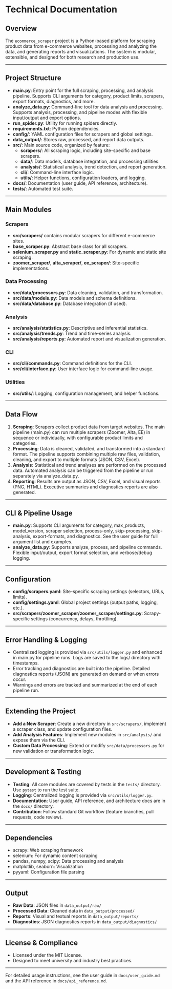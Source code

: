 # Technical Documentation

## Overview

The `ecommerce_scraper` project is a Python-based platform for scraping product data from e-commerce websites, processing and analyzing the data, and generating reports and visualizations. The system is modular, extensible, and designed for both research and production use.

---

## Project Structure

- **main.py**: Entry point for the full scraping, processing, and analysis pipeline. Supports CLI arguments for category, product limits, scrapers, export formats, diagnostics, and more.
- **analyze_data.py**: Command-line tool for data analysis and processing. Supports analysis, processing, and pipeline modes with flexible input/output and export options.
- **run_spider.py**: Utility for running spiders directly.
- **requirements.txt**: Python dependencies.
- **config/**: YAML configuration files for scrapers and global settings.
- **data_output/**: Stores raw, processed, and report data outputs.
- **src/**: Main source code, organized by feature:
  - **scrapers/**: All scraping logic, including site-specific and base scrapers.
  - **data/**: Data models, database integration, and processing utilities.
  - **analysis/**: Statistical analysis, trend detection, and report generation.
  - **cli/**: Command-line interface logic.
  - **utils/**: Helper functions, configuration loaders, and logging.
- **docs/**: Documentation (user guide, API reference, architecture).
- **tests/**: Automated test suite.

---

## Main Modules

### Scrapers
- **src/scrapers/** contains modular scrapers for different e-commerce sites.
- **base_scraper.py**: Abstract base class for all scrapers.
- **selenium_scraper.py** and **static_scraper.py**: For dynamic and static site scraping.
- **zoomer_scraper/**, **alta_scraper/**, **ee_scraper/**: Site-specific implementations.

### Data Processing
- **src/data/processors.py**: Data cleaning, validation, and transformation.
- **src/data/models.py**: Data models and schema definitions.
- **src/data/database.py**: Database integration (if used).

### Analysis
- **src/analysis/statistics.py**: Descriptive and inferential statistics.
- **src/analysis/trends.py**: Trend and time-series analysis.
- **src/analysis/reports.py**: Automated report and visualization generation.

### CLI
- **src/cli/commands.py**: Command definitions for the CLI.
- **src/cli/interface.py**: User interface logic for command-line usage.

### Utilities
- **src/utils/**: Logging, configuration management, and helper functions.

---

## Data Flow

1. **Scraping**: Scrapers collect product data from target websites. The main pipeline (main.py) can run multiple scrapers (Zoomer, Alta, EE) in sequence or individually, with configurable product limits and categories.
2. **Processing**: Data is cleaned, validated, and transformed into a standard format. The pipeline supports combining multiple raw files, validation, cleaning, and export to multiple formats (JSON, CSV, Excel).
3. **Analysis**: Statistical and trend analyses are performed on the processed data. Automated analysis can be triggered from the pipeline or run separately via analyze_data.py.
4. **Reporting**: Results are output as JSON, CSV, Excel, and visual reports (PNG, HTML). Executive summaries and diagnostics reports are also generated.

---

## CLI & Pipeline Usage

- **main.py**: Supports CLI arguments for category, max_products, model_version, scraper selection, process-only, skip-processing, skip-analysis, export-formats, and diagnostics. See the user guide for full argument list and examples.
- **analyze_data.py**: Supports analyze, process, and pipeline commands. Flexible input/output, export format selection, and verbose/debug logging.

---

## Configuration

- **config/scrapers.yaml**: Site-specific scraping settings (selectors, URLs, limits).
- **config/settings.yaml**: Global project settings (output paths, logging, etc.).
- **src/scrapers/zoomer_scraper/zoomer_scraper/settings.py**: Scrapy-specific settings (concurrency, delays, throttling).

---

## Error Handling & Logging

- Centralized logging is provided via `src/utils/logger.py` and enhanced in main.py for pipeline runs. Logs are saved to the logs/ directory with timestamps.
- Error tracking and diagnostics are built into the pipeline. Detailed diagnostics reports (JSON) are generated on demand or when errors occur.
- Warnings and errors are tracked and summarized at the end of each pipeline run.

---

## Extending the Project

- **Add a New Scraper**: Create a new directory in `src/scrapers/`, implement a scraper class, and update configuration files.
- **Add Analysis Features**: Implement new modules in `src/analysis/` and expose them via the CLI.
- **Custom Data Processing**: Extend or modify `src/data/processors.py` for new validation or transformation logic.

---

## Development & Testing

- **Testing**: All core modules are covered by tests in the `tests/` directory. Use `pytest` to run the test suite.
- **Logging**: Centralized logging is provided via `src/utils/logger.py`.
- **Documentation**: User guide, API reference, and architecture docs are in the `docs/` directory.
- **Contribution**: Follow standard Git workflow (feature branches, pull requests, code review).

---

## Dependencies

- scrapy: Web scraping framework
- selenium: For dynamic content scraping
- pandas, numpy, scipy: Data processing and analysis
- matplotlib, seaborn: Visualization
- pyyaml: Configuration file parsing

---

## Output

- **Raw Data**: JSON files in `data_output/raw/`
- **Processed Data**: Cleaned data in `data_output/processed/`
- **Reports**: Visual and textual reports in `data_output/reports/`
- **Diagnostics**: JSON diagnostics reports in `data_output/diagnostics/`

---

## License & Compliance

- Licensed under the MIT License.
- Designed to meet university and industry best practices.

---

For detailed usage instructions, see the user guide in `docs/user_guide.md` and the API reference in `docs/api_reference.md`. 